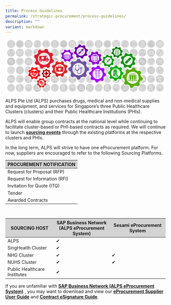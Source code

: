 ```yaml
---
title: Process Guidelines
permalink: /strategic-procurement/process-guidelines/
description: ""
variant: markdown
---
```

![](/images/alps_sourcing_events_process_guidelines_1920x640_clear.png)

ALPS Pte Ltd (ALPS) purchases drugs, medical and non-medical supplies and equipment, and services for Singapore’s three Public Healthcare Clusters (clusters) and their Public Healthcare Institutions (PHIs).

ALPS will enable group contracts at the national level while continuing to facilitate cluster-based or PHI-based contracts as required. We will continue to launch **[sourcing events](/strategic-procurement/national-sourcing-events/)** through the existing platforms at the respective clusters and PHIs.

In the long term, ALPS will strive to have one eProcurement platform. For now, suppliers are encouraged to refer to the following Sourcing Platforms.

<section>
	<table style="border-color: lightgray; border-width: 1px">
		<thead style="background-color: lightgray">
			<tr>
				<th>PROCUREMENT NOTIFICATION</th>
			</tr>
		</thead>
		<tbody>
			<tr>
				<td>Request for Proposal (RFP)</td>
			</tr>
			<tr>
				<td>Request for Information (RFI)</td>
			</tr>
			<tr>
				<td>Invitation for Quote (ITQ)</td>
			</tr>
			<tr>
				<td>Tender</td>
			</tr>
			<tr>
				<td>Awarded Contracts</td>
			</tr>
		</tbody>
	</table>
</section>

<br>

<section>
	<table style="border-color: lightgray; border-width: 1px">
		<thead style="background-color: lightgray">
			<tr>
				<th>SOURCING HOST</th>
				<th>SAP Business Network<br>(ALPS eProcurement System)</th>
				<th>Sesami eProcurement System</th>
			</tr>
		</thead>
		<tbody>
			<tr>
				<td>ALPS</td>
				<td>️✔</td>
				<td></td>
			</tr>
			<tr>
				<td>SingHealth Cluster</td>
				<td>️✔</td>
				<td></td>
			</tr>
			<tr>
				<td>NHG Cluster</td>
				<td>️✔</td>
				<td>️✔</td>
			</tr>
			<tr>
				<td>NUHS Cluster</td>
				<td>️✔</td>
				<td>️✔</td>
			</tr>
			<tr>
				<td>Public Healthcare Institutes</td>
				<td>️✔</td>
				<td></td>
			</tr>
		</tbody>
	</table>
</section>

If you are unfamiliar with **[SAP Business Network (ALPS eProcurement System)](https://supplier.ariba.com/)** , you may want to download and view our **[eProcurement Supplier User Guide](https://for.sg/alps-eprocurement-supplier-user-guide)** and **[Contract eSignature Guide](/files/Sourcing%20Events/contract_esignature_guide_v1_2.pdf)**.
